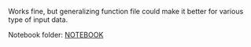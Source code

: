Works fine, but generalizing function file could make it better for various type of input data.

Notebook folder: [NOTEBOOK](/notebook)
